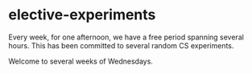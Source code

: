 # elective-experiments

Every week, for one afternoon, we have a free period spanning several hours. This has been committed to several random CS experiments.

Welcome to several weeks of Wednesdays.